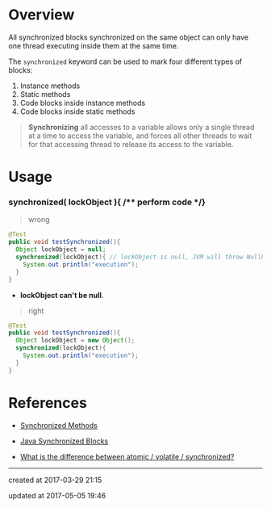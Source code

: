 # Overview

All synchronized blocks synchronized on the same object can only have one thread executing inside them at the same time.

The `synchronized` keyword can be used to mark four different types    of blocks:

1. Instance methods
2. Static methods
3. Code blocks inside instance methods
4. Code blocks inside static methods




> **Synchronizing** all accesses to a variable allows only a single thread at a time to access the variable, and forces all other threads to wait for that accessing thread to release its access to the variable. 



# Usage

### synchronized( lockObject ){ /** perform code */}

>  wrong

``` java
@Test
public void testSynchronized(){
  Object lockObject = null; 
  synchronized(lockObject){ // lockObject is null, JVM will throw NullPointerException
    System.out.println("execution");
  }
}
```

- **lockObject can't be null**.

> right

``` java
@Test
public void testSynchronized(){
  Object lockObject = new Object();
  synchronized(lockObject){
    System.out.println("execution");
  }
}
```



# References

- [Synchronized Methods](https://docs.oracle.com/javase/tutorial/essential/concurrency/syncmeth.html)

- [Java Synchronized Blocks](http://tutorials.jenkov.com/java-concurrency/synchronized.html#synchronized-keyword)

- [What is the difference between atomic / volatile / synchronized?](http://stackoverflow.com/questions/9749746/what-is-the-difference-between-atomic-volatile-synchronized)

------

created at 2017-03-29 21:15

updated at 2017-05-05 19:46